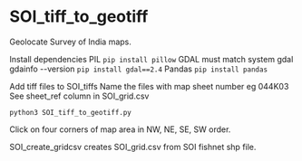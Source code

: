 # SOI_tiff_to_geotiff

Geolocate Survey of India maps.

Install dependencies
PIL `pip install pillow`
GDAL must match system gdal
gdainfo --version
`pip install gdal==2.4`
Pandas `pip install pandas`

Add tiff files to SOI_tiffs
Name the files with map sheet number eg 044K03
See sheet_ref column in SOI_grid.csv

`python3 SOI_tiff_to_geotiff.py`

Click on four corners of map area in NW, NE, SE, SW order.

SOI_create_gridcsv creates SOI_grid.csv from SOI fishnet shp file.
